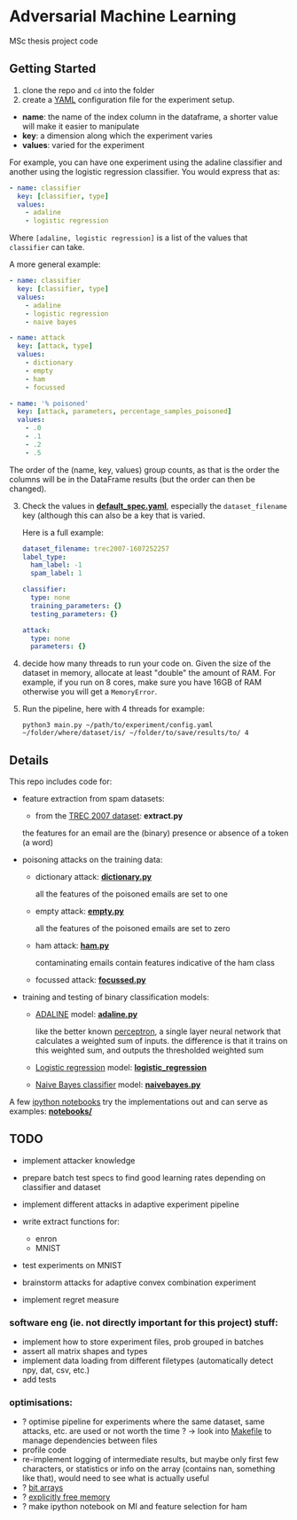 Adversarial Machine Learning
============================

MSc thesis project code

Getting Started
---------------

1. clone the repo and `cd` into the folder
2. create a [YAML](http://yaml.org/) configuration file for the experiment setup.

  - **name**: the name of the index column in the dataframe, a shorter
    value will make it easier to manipulate
  - **key**: a dimension along which the experiment varies
  - **values**: varied for the experiment

  For example, you can have one experiment using the adaline classifier and
  another using the logistic regression classifier. You would express that as:

  ```yaml
  - name: classifier
    key: [classifier, type]
    values:
      - adaline
      - logistic regression
  ```

  Where `[adaline, logistic regression]` is a list of the
  values that `classifier` can take.

  A more general example:

  ```yaml
  - name: classifier
    key: [classifier, type]
    values:
      - adaline
      - logistic regression
      - naive bayes

  - name: attack
    key: [attack, type]
    values:
      - dictionary
      - empty
      - ham
      - focussed

  - name: '% poisoned'
    key: [attack, parameters, percentage_samples_poisoned]
    values:
      - .0
      - .1
      - .2
      - .5
  ```

  The order of the (name, key, values) group counts, as that
  is the order the columns will be in the DataFrame results (but
  the order can then be changed).

3. Check the values in [**default_spec.yaml**](https://github.com/galvanic/adversarialML/blob/master/default_spec.yaml), especially the `dataset_filename` key (although this can also
  be a key that is varied.

    Here is a full example:

    ```yaml
    dataset_filename: trec2007-1607252257
    label_type:
      ham_label: -1
      spam_label: 1

    classifier:
      type: none
      training_parameters: {}
      testing_parameters: {}

    attack:
      type: none
      parameters: {}
    ```

4. decide how many threads to run your code on. Given the size of the dataset
  in memory, allocate at least "double" the amount of RAM. For example, if
  you run on 8 cores, make sure you have 16GB of RAM otherwise you will get a
  `MemoryError`.

3. Run the pipeline, here with 4 threads for example:

    ```shell
    python3 main.py ~/path/to/experiment/config.yaml ~/folder/where/dataset/is/ ~/folder/to/save/results/to/ 4
    ```

Details
-------

This repo includes code for:


- feature extraction from spam datasets:

  - from the [TREC 2007 dataset](http://plg.uwaterloo.ca/~gvcormac/treccorpus07/about.html): **extract.py**

  the features for an email are the (binary) presence or absence of a token (a word)


- poisoning attacks on the training data:

  - dictionary attack: [**dictionary.py**](https://github.com/galvanic/adversarialML/blob/master/attacks/dictionary.py)

    all the features of the poisoned emails are set to one

  - empty attack: [**empty.py**](https://github.com/galvanic/adversarialML/blob/master/attacks/empty.py)

    all the features of the poisoned emails are set to zero

  - ham attack: [**ham.py**](https://github.com/galvanic/adversarialML/blob/master/attacks/ham.py)

    contaminating emails contain features indicative of the ham class

  - focussed attack: [**focussed.py**](https://github.com/galvanic/adversarialML/blob/master/attacks/focussed.py)


- training and testing of binary classification models:

  - [ADALINE](https://en.wikipedia.org/wiki/ADALINE) model: [**adaline.py**](https://github.com/galvanic/adversarialML/blob/master/classifiers/adaline.py)

    like the better known [perceptron](), a single layer neural network that calculates a weighted sum of inputs. the difference is that it trains on this weighted sum, and outputs the thresholded weighted sum

  - [Logistic regression]() model: [**logistic_regression**](https://github.com/galvanic/adversarialML/blob/master/classifiers/logistic_regression.py)

  - [Naive Bayes classifier](https://en.wikipedia.org/wiki/Naive_Bayes_classifier) model: [**naivebayes.py**](https://github.com/galvanic/adversarialML/blob/master/classifiers/naivebayes.py)


A few [ipython notebooks](https://ipython.org/notebook.html) try the implementations out and can serve as examples: [**notebooks/**](https://github.com/galvanic/adversML/tree/master/notebooks)

TODO
----

- implement attacker knowledge
- prepare batch test specs to find good learning rates depending on classifier and dataset
- implement different attacks in adaptive experiment pipeline
- write extract functions for:

  - enron
  - MNIST

- test experiments on MNIST
- brainstorm attacks for adaptive convex combination experiment
- implement regret measure

### software eng (ie. not directly important for this project) stuff:

- implement how to store experiment files, prob grouped in batches
- assert all matrix shapes and types
- implement data loading from different filetypes (automatically detect npy, dat, csv, etc.)
- add tests

### optimisations:

- ? optimise pipeline for experiments where the same dataset, same attacks, etc. are used
    or not worth the time ?
  -> look into [Makefile](https://bost.ocks.org/mike/make/) to manage dependencies between files
- profile code
- re-implement logging of intermediate results, but maybe only first few characters, or statistics
  or info on the array (contains nan, something like that), would need to see what is actually useful
- ? [bit arrays](https://stackoverflow.com/questions/5602155/numpy-boolean-array-with-1-bit-entries)
- ? [explicitly free memory](https://stackoverflow.com/questions/1316767/how-can-i-explicitly-free-memory-in-python)
- ? make ipython notebook on MI and feature selection for ham
